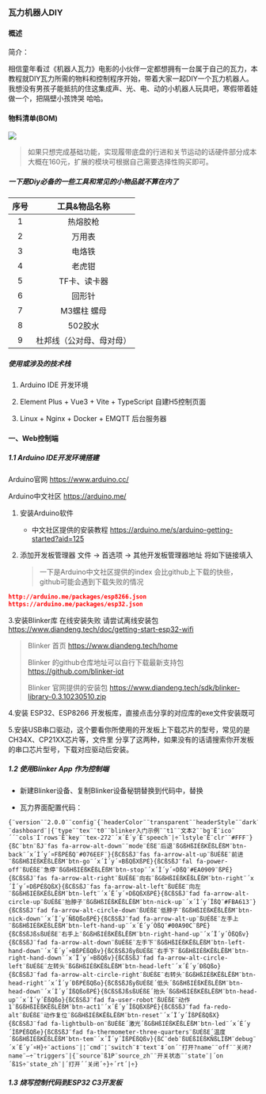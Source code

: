 ### 瓦力机器人DIY



#### 概述

简介：

​		相信童年看过《机器人瓦力》电影的小伙伴一定都想拥有一台属于自己的瓦力，本教程就DIY瓦力所需的物料和控制程序开始，带着大家一起DIY一个瓦力机器人。我想没有男孩子能抵抗的住这集成声、光、电、动的小机器人玩具吧，寒假带着娃做一个，把隔壁小孩馋哭  哈哈。

#### 物料清单(BOM)

![](http://cdn.werfamily.fun/images/20240114_5411043.png)

> 如果只想完成基础功能，实现履带底盘的行进和关节运动的话硬件部分成本大概在160元，扩展的模块可根据自己需要选择性购买即可。

##### 一下是Diy必备的一些工具和常见的小物品就不算在内了

| 序号 |      工具&物品名称       |
| :--: | :----------------------: |
|  1   |         热熔胶枪         |
|  2   |          万用表          |
|  3   |          电烙铁          |
|  4   |          老虎钳          |
|  5   |       TF卡、读卡器       |
|  6   |          回形针          |
|  7   |       M3螺柱 螺母        |
|  8   |         502胶水          |
|  9   | 杜邦线（公对母、母对母） |



##### 使用或涉及的技术栈

1. Arduino IDE  开发环境

2. Element Plus + Vue3 + Vite + TypeScript  自建H5控制页面

3. Linux + Nginx + Docker + EMQTT  后台服务器

   

#### 一、Web控制端

##### 1.1 Arduino IDE开发环境搭建

Arduino官网  https://www.arduino.cc/

Arduino中文社区 https://arduino.me/

1. 安装Arduino软件
   
   * 中文社区提供的安装教程 https://arduino.me/s/arduino-getting-started?aid=125
   
2. 添加开发板管理器   文件 -> 首选项 -> 其他开发板管理器地址 将如下链接填入

   > 一下是Arduino中文社区提供的index 会比github上下载的快些，github可能会遇到下载失败的情况

```json
http://arduino.me/packages/esp8266.json
https://arduino.me/packages/esp32.json
```

  3.安装Blinker库 在线安装失败 请尝试离线安装包 https://www.diandeng.tech/doc/getting-start-esp32-wifi

> Blinker 首页 https://www.diandeng.tech/home
>
> Blinker 的github仓库地址可以自行下载最新支持包 https://github.com/blinker-iot
>
> Blinker 官网提供的安装包 https://www.diandeng.tech/sdk/blinker-library-0.3.10230510.zip

  4.安装 ESP32、ESP8266 开发板库，直接点击分享的对应库的exe文件安装既可

  5.安装USB串口驱动，这个要看你所使用的开发板上下载芯片的型号，常见的是CH34X、CP21XX芯片等，文件里   	 分享了这两种，如果没有的话请搜索你开发板的串口芯片型号，下载对应驱动后安装。

##### 1.2 使用Blinker App 作为控制端

* 新建Blinker设备、复制Blinker设备秘钥替换到代码中，替换

* 瓦力界面配置代码：

```
{¨version¨¨2.0.0¨¨config¨{¨headerColor¨¨transparent¨¨headerStyle¨¨dark¨¨background¨{¨img¨¨assets/img/headerbg.jpg¨¨isFull¨«}}¨dashboard¨|{¨type¨¨tex¨¨t0¨¨blinker入门示例¨¨t1¨¨文本2¨¨bg¨Ë¨ico¨´´¨cols¨Í¨rows¨Ê¨key¨¨tex-272¨´x´É´y´É¨speech¨|÷¨lstyle¨Ê¨clr¨¨#FFF¨}{ßC¨btn¨ßJ¨fas fa-arrow-alt-down¨¨mode¨ÉßE¨后退¨ßGßHßIÉßKËßLËßM¨btn-back¨´x´Ì´y´¤FßPÉßQ¨#076EEF¨}{ßCßSßJ¨fas fa-arrow-alt-up¨ßUÉßE¨前进¨ßGßHßIÉßKËßLËßM¨btn-go¨´x´Ì´y´¤BßQßXßPÉ}{ßCßSßJ¨fal fa-power-off¨ßUÉßE¨急停¨ßGßHßIÉßKËßLËßM¨btn-stop¨´x´Ì´y´¤DßQ¨#EA0909¨ßPÉ}{ßCßSßJ¨fas fa-arrow-alt-right¨ßUÉßE¨向右¨ßGßHßIÉßKËßLËßM¨btn-right¨´x´Î´y´¤DßPÉßQßX}{ßCßSßJ¨fas fa-arrow-alt-left¨ßUÉßE¨向左¨ßGßHßIÉßKËßLËßM¨btn-left¨´x´Ê´y´¤DßQßXßPÉ}{ßCßSßJ¨fad fa-arrow-alt-circle-up¨ßUÉßE¨抬脖子¨ßGßHßIÉßKËßLËßM¨btn-nick-up¨´x´Ì´y´ÏßQ¨#FBA613¨}{ßCßSßJ¨fad fa-arrow-alt-circle-down¨ßUÉßE¨低脖子¨ßGßHßIÉßKËßLËßM¨btn-nick-down¨´x´Ì´y´ÑßQßoßPÉ}{ßCßSßJ¨fad fa-arrow-alt-up¨ßUÉßE¨左手上¨ßGßHßIÉßKËßLËßM¨btn-left-hand-up¨´x´É´y´ÒßQ¨#00A90C¨ßPÉ}{ßCßSßJßsßUÉßE¨右手上¨ßGßHßIÉßKËßLËßM¨btn-right-hand-up¨´x´Ï´y´ÒßQßv}{ßCßSßJ¨fad fa-arrow-alt-down¨ßUÉßE¨左手下¨ßGßHßIÉßKËßLËßM¨btn-left-hand-down¨´x´É´y´¤BßPÉßQßv}{ßCßSßJßyßUÉßE¨右手下¨ßGßHßIÉßKËßLËßM¨btn-right-hand-down¨´x´Ï´y´¤BßQßv}{ßCßSßJ¨fad fa-arrow-alt-circle-left¨ßUÉßE¨左转头¨ßGßHßIÉßKËßLËßM¨btn-head-left¨´x´Ê´y´ÐßQßo}{ßCßSßJ¨fad fa-arrow-alt-circle-right¨ßUÉßE¨右转头¨ßGßHßIÉßKËßLËßM¨btn-head-right¨´x´Î´y´ÐßPÉßQßo}{ßCßSßJßyßUÉßE´低头´ßGßHßIÉßKËßLËßM¨btn-head-down¨´x´Ì´y´ÍßQßoßPÉ}{ßCßSßJßsßUÉßE´抬头´ßGßHßIÉßKËßLËßM¨btn-head-up¨´x´Ì´y´ËßQßo}{ßCßSßJ¨fad fa-user-robot¨ßUÉßE¨动作1¨ßGßHßIÉßKËßLËßM¨btn-act1¨´x´É´y´ÎßQßXßPÉ}{ßCßSßJ¨fad fa-redo-alt¨ßUÉßE¨动作复位¨ßGßHßIÉßKËßLËßM¨btn-reset¨´x´Ï´y´ÎßPÉßQßX}{ßCßSßJ¨fad fa-lightbulb-on¨ßUÉßE´激光´ßGßHßIÉßKËßLËßM¨btn-led¨´x´É´y´ÌßPÉßQße}{ßCßSßJ¨fad fa-thermometer-three-quarters¨ßUÉßE´温度´ßGßHßIÉßKËßLËßM¨btn-tem¨´x´Ï´y´ÌßPÉßQßv}{ßC¨deb¨ßUÉßIÉßKÑßLÌßM¨debug¨´x´É´y´¤H}÷¨actions¨|¦¨cmd¨¦¨switch¨‡¨text¨‡´on´¨打开?name¨¨off¨¨关闭?name¨—÷¨triggers¨|{¨source¨ß1P¨source_zh¨¨开关状态¨¨state¨|´on´ß1S÷¨state_zh¨|´打开´´关闭´÷}÷´rt´|÷}

```

##### 1.3 烧写控制代码到ESP32 C3开发板

